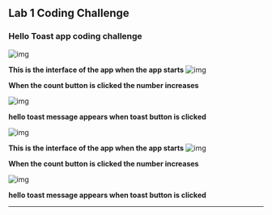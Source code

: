 ## Lab 1 Coding Challenge

### Hello Toast app coding challenge

![img](1.png)

**This is the interface of the app when the app starts**
![img](2.png)

**When the count button is clicked the number increases**

![img](3.png)

**hello toast message appears when toast button is clicked**

![img](4.png)

**This is the interface of the app when the app starts**
![img](5.png)

**When the count button is clicked the number increases**

![img](6.png)

**hello toast message appears when toast button is clicked**

---